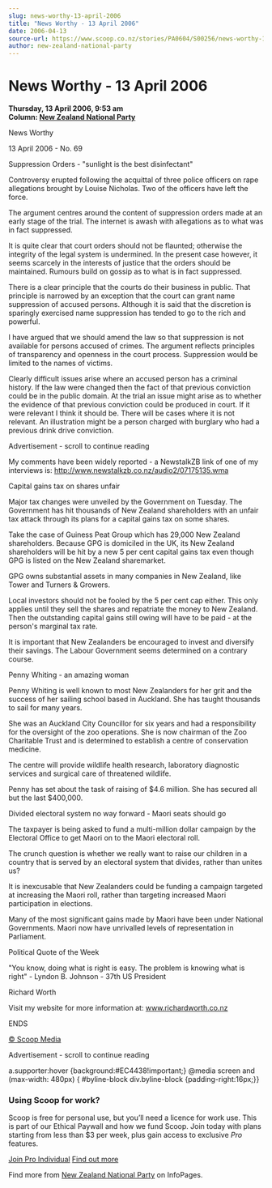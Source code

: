```yaml
---
slug: news-worthy-13-april-2006
title: "News Worthy - 13 April 2006"
date: 2006-04-13
source-url: https://www.scoop.co.nz/stories/PA0604/S00256/news-worthy-13-april-2006.htm
author: new-zealand-national-party
---
```

News Worthy - 13 April 2006
===========================

**Thursday, 13 April 2006, 9:53 am**  
**Column: [New Zealand National Party](https://info.scoop.co.nz/New_Zealand_National_Party)**

News Worthy

13 April 2006 - No. 69

Suppression Orders - \"sunlight is the best disinfectant"

Controversy erupted following the acquittal of three police officers on rape allegations brought by Louise Nicholas. Two of the officers have left the force.

The argument centres around the content of suppression orders made at an early stage of the trial. The internet is awash with allegations as to what was in fact suppressed.

It is quite clear that court orders should not be flaunted; otherwise the integrity of the legal system is undermined. In the present case however, it seems scarcely in the interests of justice that the orders should be maintained. Rumours build on gossip as to what is in fact suppressed.

There is a clear principle that the courts do their business in public. That principle is narrowed by an exception that the court can grant name suppression of accused persons. Although it is said that the discretion is sparingly exercised name suppression has tended to go to the rich and powerful.

I have argued that we should amend the law so that suppression is not available for persons accused of crimes. The argument reflects principles of transparency and openness in the court process. Suppression would be limited to the names of victims.

Clearly difficult issues arise where an accused person has a criminal history. If the law were changed then the fact of that previous conviction could be in the public domain. At the trial an issue might arise as to whether the evidence of that previous conviction could be produced in court. If it were relevant I think it should be. There will be cases where it is not relevant. An illustration might be a person charged with burglary who had a previous drink drive conviction.

Advertisement - scroll to continue reading





My comments have been widely reported - a NewstalkZB link of one of my interviews is: http://www.newstalkzb.co.nz/audio2/07175135.wma

Capital gains tax on shares unfair

Major tax changes were unveiled by the Government on Tuesday. The Government has hit thousands of New Zealand shareholders with an unfair tax attack through its plans for a capital gains tax on some shares.

Take the case of Guiness Peat Group which has 29,000 New Zealand shareholders. Because GPG is domiciled in the UK, its New Zealand shareholders will be hit by a new 5 per cent capital gains tax even though GPG is listed on the New Zealand sharemarket.

GPG owns substantial assets in many companies in New Zealand, like Tower and Turners & Growers.

Local investors should not be fooled by the 5 per cent cap either. This only applies until they sell the shares and repatriate the money to New Zealand. Then the outstanding capital gains still owing will have to be paid - at the person's marginal tax rate.

It is important that New Zealanders be encouraged to invest and diversify their savings. The Labour Government seems determined on a contrary course.

Penny Whiting - an amazing woman

Penny Whiting is well known to most New Zealanders for her grit and the success of her sailing school based in Auckland. She has taught thousands to sail for many years.

She was an Auckland City Councillor for six years and had a responsibility for the oversight of the zoo operations. She is now chairman of the Zoo Charitable Trust and is determined to establish a centre of conservation medicine.

The centre will provide wildlife health research, laboratory diagnostic services and surgical care of threatened wildlife.

Penny has set about the task of raising of $4.6 million. She has secured all but the last $400,000.

Divided electoral system no way forward - Maori seats should go

The taxpayer is being asked to fund a multi-million dollar campaign by the Electoral Office to get Maori on to the Maori electoral roll.

The crunch question is whether we really want to raise our children in a country that is served by an electoral system that divides, rather than unites us?

It is inexcusable that New Zealanders could be funding a campaign targeted at increasing the Maori roll, rather than targeting increased Maori participation in elections.

Many of the most significant gains made by Maori have been under National Governments. Maori now have unrivalled levels of representation in Parliament.

  
Political Quote of the Week

"You know, doing what is right is easy. The problem is knowing what is right" - Lyndon B. Johnson - 37th US President

Richard Worth

  
Visit my website for more information at: www.richardworth.co.nz

  
ENDS

[© Scoop Media](http://www.scoop.co.nz/about/terms.html)  

Advertisement - scroll to continue reading



a.supporter:hover {background:#EC4438!important;} @media screen and (max-width: 480px) { #byline-block div.byline-block {padding-right:16px;}}

### Using Scoop for work?

Scoop is free for personal use, but you’ll need a licence for work use. This is part of our Ethical Paywall and how we fund Scoop. Join today with plans starting from less than $3 per week, plus gain access to exclusive _Pro_ features.  
  
[Join Pro Individual](https://pro.scoop.co.nz/Individual/?from=ProIn24) [Find out more](https://pro.scoop.co.nz/using-scoop-for-work/?from=ProIn24)

Find more from [New Zealand National Party](https://info.scoop.co.nz/New_Zealand_National_Party) on InfoPages.